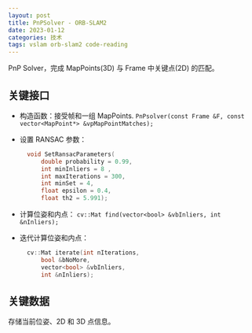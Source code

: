 ```yaml
---
layout: post
title: PnPSolver - ORB-SLAM2
date: 2023-01-12
categories: 技术
tags: vslam orb-slam2 code-reading
---
```


PnP Solver，完成 MapPoints(3D) 与 Frame 中关键点(2D) 的匹配。

## 关键接口

- 构造函数：接受帧和一组 MapPoints.
  `PnPsolver(const Frame &F, const vector<MapPoint*> &vpMapPointMatches);`

- 设置 RANSAC 参数：
  ```c++
    void SetRansacParameters(
        double probability = 0.99, 
        int minInliers = 8 , 
        int maxIterations = 300, 
        int minSet = 4, 
        float epsilon = 0.4,
        float th2 = 5.991);
  ```

- 计算位姿和内点：
  `cv::Mat find(vector<bool> &vbInliers, int &nInliers);`

- 迭代计算位姿和内点：
  ```c++
    cv::Mat iterate(int nIterations, 
        bool &bNoMore, 
        vector<bool> &vbInliers, 
        int &nInliers);
  ```

## 关键数据

存储当前位姿、2D 和 3D 点信息。
